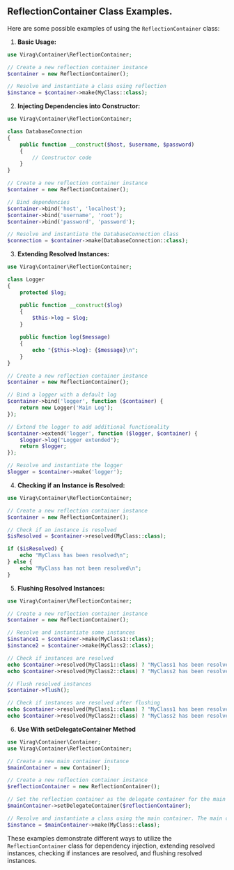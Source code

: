 ## ReflectionContainer Class Examples.

Here are some possible examples of using the `ReflectionContainer` class:

1. **Basic Usage:**

```php
use Virag\Container\ReflectionContainer;

// Create a new reflection container instance
$container = new ReflectionContainer();

// Resolve and instantiate a class using reflection
$instance = $container->make(MyClass::class);
```

2. **Injecting Dependencies into Constructor:**

```php
use Virag\Container\ReflectionContainer;

class DatabaseConnection
{
    public function __construct($host, $username, $password)
    {
        // Constructor code
    }
}

// Create a new reflection container instance
$container = new ReflectionContainer();

// Bind dependencies
$container->bind('host', 'localhost');
$container->bind('username', 'root');
$container->bind('password', 'password');

// Resolve and instantiate the DatabaseConnection class
$connection = $container->make(DatabaseConnection::class);
```

3. **Extending Resolved Instances:**

```php
use Virag\Container\ReflectionContainer;

class Logger
{
    protected $log;

    public function __construct($log)
    {
        $this->log = $log;
    }

    public function log($message)
    {
        echo "{$this->log}: {$message}\n";
    }
}

// Create a new reflection container instance
$container = new ReflectionContainer();

// Bind a logger with a default log
$container->bind('logger', function ($container) {
    return new Logger('Main Log');
});

// Extend the logger to add additional functionality
$container->extend('logger', function ($logger, $container) {
    $logger->log("Logger extended");
    return $logger;
});

// Resolve and instantiate the logger
$logger = $container->make('logger');
```

4. **Checking if an Instance is Resolved:**

```php
use Virag\Container\ReflectionContainer;

// Create a new reflection container instance
$container = new ReflectionContainer();

// Check if an instance is resolved
$isResolved = $container->resolved(MyClass::class);

if ($isResolved) {
    echo "MyClass has been resolved\n";
} else {
    echo "MyClass has not been resolved\n";
}
```

5. **Flushing Resolved Instances:**

```php
use Virag\Container\ReflectionContainer;

// Create a new reflection container instance
$container = new ReflectionContainer();

// Resolve and instantiate some instances
$instance1 = $container->make(MyClass1::class);
$instance2 = $container->make(MyClass2::class);

// Check if instances are resolved
echo $container->resolved(MyClass1::class) ? "MyClass1 has been resolved\n" : "MyClass1 has not been resolved\n";
echo $container->resolved(MyClass2::class) ? "MyClass2 has been resolved\n" : "MyClass2 has not been resolved\n";

// Flush resolved instances
$container->flush();

// Check if instances are resolved after flushing
echo $container->resolved(MyClass1::class) ? "MyClass1 has been resolved\n" : "MyClass1 has not been resolved\n";
echo $container->resolved(MyClass2::class) ? "MyClass2 has been resolved\n" : "MyClass2 has not been resolved\n";
```

6. **Use With setDelegateContainer Method**


```php
use Virag\Container\Container;
use Virag\Container\ReflectionContainer;

// Create a new main container instance
$mainContainer = new Container();

// Create a new reflection container instance
$reflectionContainer = new ReflectionContainer();

// Set the reflection container as the delegate container for the main container. This allows the main container to delegate resolution of dependencies to the reflection container
$mainContainer->setDelegateContainer($reflectionContainer);

// Resolve and instantiate a class using the main container. The main container will now utilize the reflection container for dependency resolution.
$instance = $mainContainer->make(MyClass::class);
```

These examples demonstrate different ways to utilize the `ReflectionContainer` class for dependency injection, extending resolved instances, checking if instances are resolved, and flushing resolved instances.
